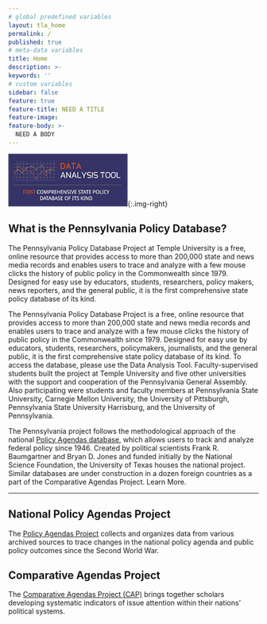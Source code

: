 ```yaml
---
# global predefined variables
layout: tla_home
permalink: /
published: true
# meta-data variables
title: Home
description: >-
keywords: ''
# custom variables
sidebar: false
feature: true
feature-title: NEED A TITLE
feature-image: 
feature-body: >- 
  NEED A BODY
---
```

[![Data Analysis Tool](https://github.com/TULiberalArts/Pennsylvania-Policy-Database-Project/blob/master/media/data-analysis%20(1).png)](http://policydb.temple.edu/PAPolicy/analysis.spg){:.img-right}
## What is the Pennsylvania Policy Database?
The Pennsylvania Policy Database Project at Temple University is a free, online resource that provides access to more than 200,000  state and news media records and enables users to trace and analyze with a few mouse clicks the history of public policy in the Commonwealth since 1979.  Designed for easy use by educators, students, researchers, policy makers, news reporters, and the general public, it is the first comprehensive state policy database of its kind.

The Pennsylvania Policy Database Project is a free, online resource that provides access to more than 200,000 state and news media records and enables users to trace and analyze with a few mouse clicks the history of public policy in the Commonwealth since 1979. Designed for easy use by educators, students, researchers, policymakers, journalists, and the general public, it is the first comprehensive state policy database of its kind. To access the database, please use the Data Analysis Tool.
Faculty-supervised students built the project at Temple University and five other universities with the support and cooperation of the Pennsylvania General Assembly. Also participating were students and faculty members at Pennsylvania State University, Carnegie Mellon University, the University of Pittsburgh, Pennsylvania State University Harrisburg, and the University of Pennsylvania.

The Pennsylvania project follows the methodological approach of the national [Policy Agendas database](www.policyagendas.org), which allows users to track and analyze federal policy since 1946. Created by political scientists Frank R. Baumgartner and Bryan D. Jones and funded initially by the National Science Foundation, the University of Texas houses the national project. Similar databases are under construction in a dozen foreign countries as a part of the Comparative Agendas Project. Learn More.

___

## National Policy Agendas Project
The [Policy Agendas Project](http://www.policyagendas.org/) collects and organizes data from various archived sources to trace changes in the national policy agenda and public policy outcomes since the Second World War.

## Comparative Agendas Project
The [Comparative Agendas Project (CAP)](http://www.comparativeagendas.info/) brings together scholars developing systematic indicators of issue attention within their nations’ political systems.
